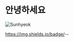 
# 안녕하세요

  ![Sunhyeok](https://github-readme-stats.vercel.app/api?username=sunhyeok&theme=radical&show_icons=true)


https://img.shields.io/badge/<h>-<i>-<cobalt>

